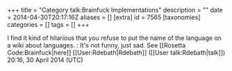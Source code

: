 +++
title = "Category talk:Brainfuck Implementations"
description = ""
date = 2014-04-30T20:17:16Z
aliases = []
[extra]
id = 7565
[taxonomies]
categories = []
tags = []
+++

I find it kind of hilarious that you refuse to put the name of the language on a wiki about languages.
: It's not funny, just sad. See [[Rosetta Code:Brainfuck|here]] [[User:Rdebath|Rdebath]] ([[User talk:Rdebath|talk]]) 20:16, 30 April 2014 (UTC)
